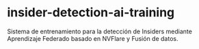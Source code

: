 # insider-detection-ai-training
Sistema de entrenamiento para la detección de Insiders mediante Aprendizaje Federado basado en NVFlare y Fusión de datos. 
